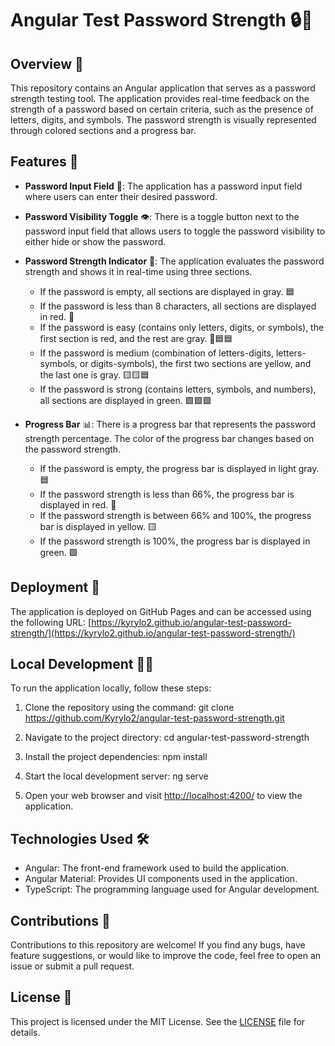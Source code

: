 # Angular Test Password Strength 🔒💪

## Overview 📖

This repository contains an Angular application that serves as a password strength testing tool. The application provides real-time feedback on the strength of a password based on certain criteria, such as the presence of letters, digits, and symbols. The password strength is visually represented through colored sections and a progress bar.

## Features 🚀

- **Password Input Field** 🔑: The application has a password input field where users can enter their desired password.

- **Password Visibility Toggle** 👁️: There is a toggle button next to the password input field that allows users to toggle the password visibility to either hide or show the password.

- **Password Strength Indicator** 💪: The application evaluates the password strength and shows it in real-time using three sections.

  - If the password is empty, all sections are displayed in gray. 🟦
  - If the password is less than 8 characters, all sections are displayed in red. 🔴
  - If the password is easy (contains only letters, digits, or symbols), the first section is red, and the rest are gray. 🔴🟦🟦
  - If the password is medium (combination of letters-digits, letters-symbols, or digits-symbols), the first two sections are yellow, and the last one is gray. 🟨🟨🟦
  - If the password is strong (contains letters, symbols, and numbers), all sections are displayed in green. 🟩🟩🟩

- **Progress Bar** 📊: There is a progress bar that represents the password strength percentage. The color of the progress bar changes based on the password strength.

  - If the password is empty, the progress bar is displayed in light gray. 🟦
  - If the password strength is less than 66%, the progress bar is displayed in red. 🔴
  - If the password strength is between 66% and 100%, the progress bar is displayed in yellow. 🟨
  - If the password strength is 100%, the progress bar is displayed in green. 🟩

## Deployment 🚀

The application is deployed on GitHub Pages and can be accessed using the following URL: [https://kyrylo2.github.io/angular-test-password-strength/](https://kyrylo2.github.io/angular-test-password-strength/)

## Local Development 👨‍💻

To run the application locally, follow these steps:

1. Clone the repository using the command:
   git clone https://github.com/Kyrylo2/angular-test-password-strength.git

2. Navigate to the project directory:
   cd angular-test-password-strength

3. Install the project dependencies:
   npm install

4. Start the local development server:
   ng serve

5. Open your web browser and visit [http://localhost:4200/](http://localhost:4200/) to view the application.

## Technologies Used 🛠️

- Angular: The front-end framework used to build the application.
- Angular Material: Provides UI components used in the application.
- TypeScript: The programming language used for Angular development.

## Contributions 🤝

Contributions to this repository are welcome! If you find any bugs, have feature suggestions, or would like to improve the code, feel free to open an issue or submit a pull request.

## License 📝

This project is licensed under the MIT License. See the [LICENSE](LICENSE) file for details.
